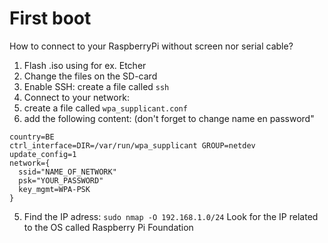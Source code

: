 # First boot
How to connect to your RaspberryPi without screen nor serial cable?

1. Flash .iso using for ex. Etcher
2. Change the files on the SD-card
3. Enable SSH: create a file called `ssh`
4. Connect to your network:
  1. create a file called `wpa_supplicant.conf`
  2. add the following content: (don't forget to change name en password"
  
```
country=BE
ctrl_interface=DIR=/var/run/wpa_supplicant GROUP=netdev
update_config=1
network={
  ssid="NAME_OF_NETWORK"
  psk="YOUR_PASSWORD"
  key_mgmt=WPA-PSK
}
```
 
5. Find the IP adress: `sudo nmap -O 192.168.1.0/24`
   Look for the IP related to the OS called Raspberry Pi Foundation
